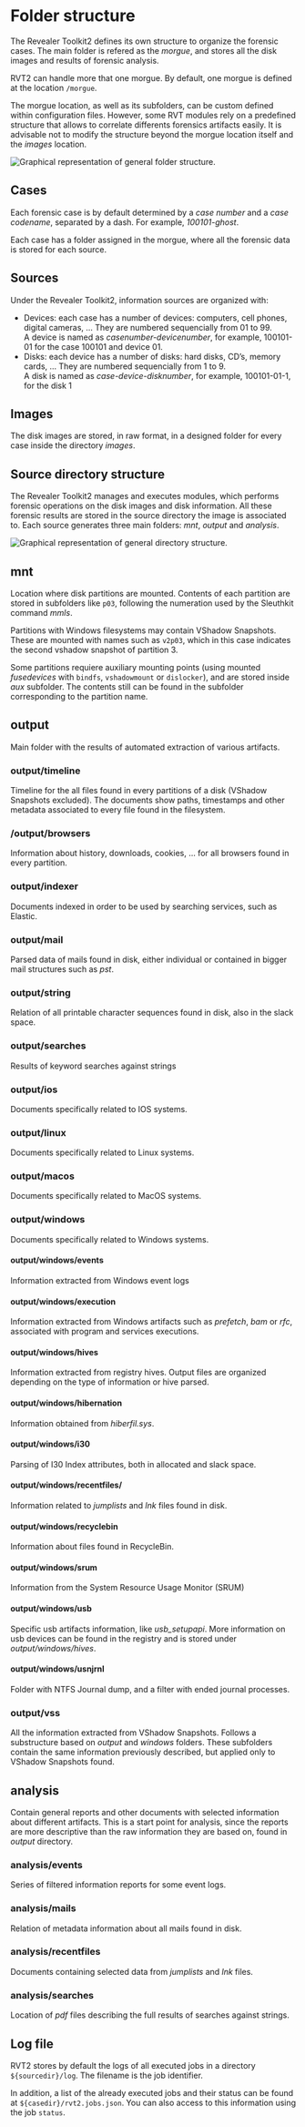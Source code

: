 # Folder structure

The Revealer Toolkit2 defines its own structure to organize the forensic cases. The main folder is refered as the *morgue*, and stores all the disk images and results of forensic analysis. 

RVT2 can handle more that one morgue. By default, one morgue is defined at the location ``/morgue``. 

The morgue location, as well as its subfolders, can be custom defined within configuration files. However, some RVT modules rely on a predefined structure
that allows to correlate differents forensics artifacts easily. It is advisable not to modify the structure beyond the morgue location itself and the *images* location. 

![Graphical representation of general folder structure.](./morgue_structure.png)

## Cases

Each forensic case is by default determined by a *case number* and a *case codename*, separated by a dash. For example, *100101-ghost*.

Each case has a folder assigned in the morgue, where all the forensic data is stored for each source.

## Sources

Under the Revealer Toolkit2, information sources are organized with:

- Devices: each case has a number of devices: computers, cell phones, digital cameras, ... They are numbered sequencially from 01 to 99.
<br>A device is named as *casenumber-devicenumber*, for example, 100101-01 for the case 100101 and device 01.
- Disks: each device has a number of disks: hard disks, CD’s, memory cards, ... They are numbered sequencially from 1 to 9.
<br>A disk is named as *case-device-disknumber*, for example, 100101-01-1, for the disk 1

## Images

The disk images are stored, in raw format, in a designed folder for every case inside the directory *images*.

## Source directory structure

The Revealer Toolkit2 manages and executes modules, which performs forensic operations on the disk images and disk information. All these forensic results are stored in the source directory the image is associated to. Each source generates three main folders: *mnt*, *output* and *analysis*.

![Graphical representation of general directory structure.](./source_structure.png)

## mnt

Location where disk partitions are mounted. Contents of each partition are stored in subfolders like ``p03``, following the numeration used by the Sleuthkit command *mmls*.

Partitions with Windows filesystems may contain VShadow Snapshots. These are mounted with names such as ``v2p03``, which in this case indicates the second vshadow snapshot of partition 3.

Some partitions requiere auxiliary mounting points (using mounted *fusedevices* with ``bindfs``, ``vshadowmount`` or ``dislocker``), and are stored inside *aux* subfolder. The contents still can be found in the subfolder corresponding to the partition name.

## output

Main folder with the results of automated extraction of various artifacts.

### output/timeline

Timeline for the all files found in every partitions of a disk (VShadow Snapshots excluded). The documents show paths, timestamps and other metadata associated to every file found in the filesystem.

### /output/browsers

Information about history, downloads, cookies, ... for all browsers found in every partition.

### output/indexer

Documents indexed in order to be used by searching services, such as Elastic.

### output/mail

Parsed data of mails found in disk, either individual or contained in bigger mail structures such as *pst*.

### output/string

Relation of all printable character sequences found in disk, also in the slack space.

### output/searches

Results of keyword searches against strings

### output/ios

Documents specifically related to IOS systems.

### output/linux

Documents specifically related to Linux systems.

### output/macos

Documents specifically related to MacOS systems.

### output/windows

Documents specifically related to Windows systems.

#### output/windows/events

Information extracted from Windows event logs

#### output/windows/execution

Information extracted from Windows artifacts such as *prefetch*, *bam* or *rfc*, associated with program and services executions.

#### output/windows/hives

Information extracted from registry hives. Output files are organized depending on the type of information or hive parsed.

#### output/windows/hibernation

Information obtained from *hiberfil.sys*.

#### output/windows/i30

Parsing of I30 Index attributes, both in allocated and slack space.

#### output/windows/recentfiles/

Information related to *jumplists* and *lnk* files found in disk.

#### output/windows/recyclebin

Information about files found in RecycleBin.

#### output/windows/srum

Information from the System Resource Usage Monitor (SRUM)

#### output/windows/usb

Specific usb artifacts information, like *usb_setupapi*. More information on usb devices can be found in the registry and is stored under *output/windows/hives*.

#### output/windows/usnjrnl

Folder with NTFS Journal dump, and a filter with ended journal processes.

### output/vss

All the information extracted from VShadow Snapshots. Follows a substructure based on *output* and *windows* folders. These subfolders contain the same information previously described, but applied only to VShadow Snapshots found.

## analysis

Contain general reports and other documents with selected information about different artifacts. This is a start point for analysis, since the reports are more descriptive than the raw information they are based on, found in *output* directory. 

### analysis/events

Series of filtered information reports for some event logs.

### analysis/mails

Relation of metadata information about all mails found in disk.

### analysis/recentfiles

Documents containing selected data from *jumplists* and *lnk* files.

### analysis/searches

Location of *pdf* files describing the full results of searches against strings.

## Log file

RVT2 stores by default the logs of all executed jobs in a directory
`${sourcedir}/log`. The filename is the job identifier.

In addition, a list of the already executed jobs and their status can be found
at `${casedir}/rvt2.jobs.json`. You can also access to this information using
the job `status`.

